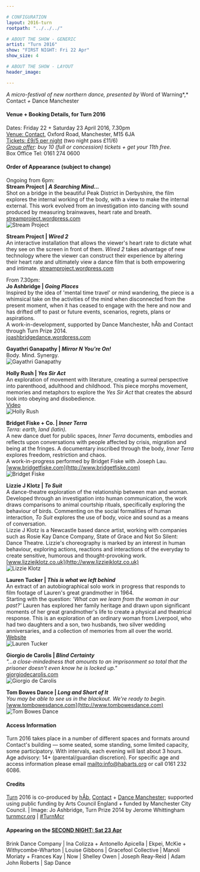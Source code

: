 ```yaml
---

# CONFIGURATION
layout: 2016-turn
rootpath: "../../../"

# ABOUT THE SHOW - GENERIC
artist: "Turn 2016"
show: "FIRST NIGHT: Fri 22 Apr"
show_size: 4

# ABOUT THE SHOW - LAYOUT
header_image:

---
```

*A micro-festival of new northern dance, presented by* Word of Warning*,* Contact *+* Dance Manchester
        
#### Venue + Booking Details, for Turn 2016              
Dates: Friday 22 + Saturday 23 April 2016, 7.30pm       
<a href="http://contactmcr.com/visit/getting-here" target="_blank">Venue: Contact</a>, Oxford Road, Manchester, M15 6JA         
<a href="http://contactmcr.com/whats-on/47093-turn-2016/booking" target="_blank">Tickets: £9/5 per night</a> (two night pass £11/6)        
*<a href="http://www.contactmcr.com/ticketoffers" target="_blank">Group offer</a>: buy 10 (full or concession) tickets + get your 11th free.*        
Box Office Tel: 0161 274 0600                
                  
#### Order of Appearance (subject to change)     
Ongoing from 6pm:    
**Stream Project | *A Searching Mind…***    
Shot on a bridge in the beautiful Peak District in Derbyshire, the film explores the internal working of the body, with a view to make the internal external. This work evolved from an investigation into dancing with sound produced by measuring brainwaves, heart rate and breath.    
[streamproject.wordpress.com](http://streamproject.wordpress.com)    
![Stream Project](stream.jpg)    
 
**Stream Project | *Wired 2***   
An interactive installation that allows the viewer's heart rate to dictate what they see on the screen in front of them. *Wired 2* takes advantage of new technology where the viewer can construct their experience by altering their heart rate and ultimately view a dance film that is both empowering and intimate.
[streamproject.wordpress.com](http://streamproject.wordpress.com)    

From 7.30pm:    
**Jo Ashbridge | *Going Places***                      
Inspired by the idea of 'mental time travel' or mind wandering, the piece is a whimsical take on the activities of the mind when disconnected from the present moment, when it has ceased to engage with the here and now and has drifted off to past or future events, scenarios, regrets, plans or aspirations.     
A work-in-development, supported by Dance Manchester, hÅb and Contact through Turn Prize 2014.    
[joashbridgedance.wordpress.com](http:/joashbridgedance.wordpress.com)    

**Gayathri Ganapathy | *Mirror N You're On!***                     
Body. Mind. Synergy.    
![Gayathri Ganapathy](gganapathy.jpg)      
            
**Holly Rush | *Yes Sir Act***      
An exploration of movement with literature, creating a surreal perspective into parenthood, adulthood and childhood. This piece morphs movement, memories and metaphors to explore the *Yes Sir Act* that creates the absurd look into obeying and disobedience.       
[Video](http://www.youtube.com/channel/UC3OVEE66Ebd22OmwVTCsl0A)      
![Holly Rush](Holly-Rush.jpg)        
         
**Bridget Fiske + Co. | *Inner Terra***    
*Terra: earth, land (latin).*        
A new dance duet for public spaces, *Inner Terra* documents, embodies and reflects upon conversations with people affected by crisis, migration and being at the fringes. A documentary inscribed through the body, *Inner Terra* explores freedom, restriction and chaos.          
A work-in-progress performed by Bridget Fiske with Joseph Lau.      
[www.bridgetfiske.com](http://www.bridgetfiske.com)     
![Bridget Fiske](fiskebylau3.jpg)     

**Lizzie J Klotz | *To Suit***    
A dance-theatre exploration of the relationship between man and woman. Developed through an investigation into human communication, the work draws comparisons to animal courtship rituals, specifically exploring the behaviour of birds. Commenting on the social formalities of human interaction, *To Suit* explores the use of body, voice and sound as a means of conversation.          
Lizzie J Klotz is a Newcastle based dance artist, working with companies such as Rosie Kay Dance Company, State of Grace and Not So Silent: Dance Theatre. Lizzie's choreography is marked by an interest in human behaviour, exploring actions, reactions and interactions of the everyday to create sensitive, humorous and thought-provoking work.        
[www.lizziejklotz.co.uk](http://www.lizziejklotz.co.uk)       
![Lizzie Klotz](Lizzie-Klotz.jpg)      
       
**Lauren Tucker | *This is what we left behind***    
An extract of an autobiographical solo work in progress that responds to film footage of Lauren's great grandmother in 1964.       
Starting with the question: *'What can we learn from the woman in our past?'* Lauren has explored her family heritage and drawn upon significant moments of her great grandmother's life to create a physical and theatrical response. This is an exploration of an ordinary woman from Liverpool, who had two daughters and a son, two husbands, two silver wedding anniversaries, and a collection of memories from all over the world.        
[Website](http://letucker6.wix.com/laurentuckerdance#!about/c2414)       
![Lauren Tucker](lauren_tucker.jpg)      
         
**Giorgio de Carolis | *Blind Certainty***    
*"…a close-mindedness that amounts to an imprisonment so total that the prisoner doesn't even know he is locked up."*    
[giorgiodecarolis.com](http://giorgiodecarolis.com)       
![Giorgio de Carolis](Giorgio.jpg)       
          
**Tom Bowes Dance | *Long and Short of It***    
*You may be able to see us in the blackout. We're ready to begin.*      
[www.tombowesdance.com](http://www.tombowesdance.com)      
![Tom Bowes Dance](Tom-Bowes.jpg)       
              
#### Access Information      
Turn 2016 takes place in a number of different spaces and formats around Contact's building — some seated, some standing, some limited capacity, some participatory. With intervals, each evening will last about 3 hours.<br>Age advisory: 14+ (parental/guardian discretion). For specific age and access information please email <mailto:info@habarts.org> or call 0161 232 6086.            
       
#### Credits         
[Turn](/hab/turn) 2016 is co-produced by [hÅb](/hab), <a href="http://contactmcr.com" target="_blank">Contact</a> + <a href="http://www.digm.org" target="_blank">Dance Manchester</a>; supported using public funding by Arts Council England + funded by Manchester City Council. | Image: Jo Ashbridge, Turn Prize 2014 by Jerome Whittingham          
<a href="http://turnmcr.org" target="_blank">turnmcr.org</a> | <a href="http://twitter.com/hashtag/TurnMcr" target="_blank">#TurnMcr</a>          
         
#### Appearing on the [SECOND NIGHT: Sat 23 Apr](/archive/2016-turn/sat)          
Brink Dance Company | Ina Colizza + Antonello Apicella | Ekpei, McKie + Withycombe-Wharton | Louise Gibbons | Gracefool Collective | Manoli Moriaty + Frances Kay | Now | Shelley Owen | Joseph Reay-Reid | Adam John Roberts | Sap Dance
